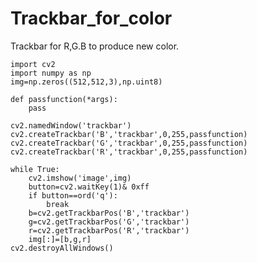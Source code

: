 # Trackbar_for_color
Trackbar for R,G.B to produce new color.

    import cv2
    import numpy as np
    img=np.zeros((512,512,3),np.uint8)
    
    def passfunction(*args):
        pass
    
    cv2.namedWindow('trackbar')
    cv2.createTrackbar('B','trackbar',0,255,passfunction)
    cv2.createTrackbar('G','trackbar',0,255,passfunction)
    cv2.createTrackbar('R','trackbar',0,255,passfunction)
    
    while True:
        cv2.imshow('image',img)
        button=cv2.waitKey(1)& 0xff
        if button==ord('q'):
            break
        b=cv2.getTrackbarPos('B','trackbar')
        g=cv2.getTrackbarPos('G','trackbar')
        r=cv2.getTrackbarPos('R','trackbar')
        img[:]=[b,g,r]
    cv2.destroyAllWindows()
